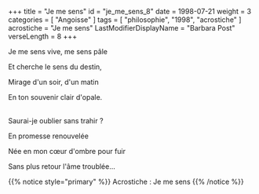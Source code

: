 +++
title = "Je me sens"
id = "je_me_sens_8"
date = 1998-07-21
weight = 3
categories = [ "Angoisse" ]
tags = [ "philosophie", "1998", "acrostiche" ]
acrostiche = "Je me sens"
LastModifierDisplayName = "Barbara Post"
verseLength = 8
+++

Je me sens vive, me sens pâle

Et cherche le sens du destin,

Mirage d'un soir, d'un matin

En ton souvenir clair d'opale.

 \
Saurai-je oublier sans trahir ?

En promesse renouvelée

Née en mon cœur d'ombre pour fuir

Sans plus retour l'âme troublée...

{{% notice style="primary" %}}
Acrostiche : Je me sens
{{% /notice %}}
